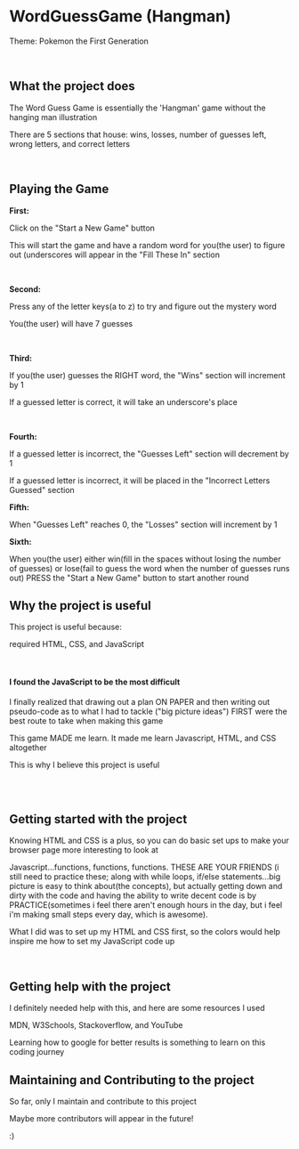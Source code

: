 # WordGuessGame (Hangman)
<!-- TITLE -->
<p>Theme: Pokemon the First Generation</p>
<br>
<!-- WHAT THE PROJECT DOES -->
<h2>What the project does</h2>
<p>The Word Guess Game is essentially the 'Hangman' game without the hanging man illustration<p>
<p>There are 5 sections that house: wins, losses, number of guesses left, wrong letters, and correct letters</p>
<br>
<!-- HOW TO PLAY THE GAME -->
<h2>Playing the Game</h2>
<p><strong>First:</strong></p>
<p>Click on the "Start a New Game" button</p>
<p>This will start the game and have a random word for you(the user) to figure out (underscores will appear in the "Fill These In" section</p>
<br>
<p><strong>Second:</strong></p>
<p>Press any of the letter keys(a to z) to try and figure out the mystery word</p>
<p>You(the user) will have 7 guesses</p>
<br>
<p><strong>Third:</strong> </p>
<p>If you(the user) guesses the RIGHT word, the "Wins" section will increment by 1</p>
<p>If a guessed letter is correct, it will take an underscore's place</p>
<br>
<p><strong>Fourth:</strong></p>
<p>If a guessed letter is incorrect, the "Guesses Left" section will decrement by 1</p>
<p>If a guessed letter is incorrect, it will be placed in the "Incorrect Letters Guessed" section</p>
<p><strong>Fifth:</strong></p>
<p>When "Guesses Left" reaches 0, the "Losses" section will increment by 1</p>
<p><strong>Sixth:</strong></p>
<p>When you(the user) either win(fill in the spaces without losing the number of guesses) or lose(fail to guess the word when the number of guesses runs out) PRESS the "Start a New Game" button to start another round</p>
<!-- WHY THE PROJECT IS USEFUL -->
<h2>Why the project is useful</h2>
<p>This project is useful because: </p>
<p>required HTML, CSS, and JavaScript</p>
<br>
<h4>I found the JavaScript to be the most difficult</h4>
<p>I finally realized that drawing out a plan ON PAPER and then writing out pseudo-code as to what I had to tackle ("big picture ideas") FIRST were the best route to take when making this game</p>
<p>This game MADE me learn. It made me learn Javascript, HTML, and CSS altogether</p>
<p>This is why I believe this project is useful</p>
<br><br>
<!-- HOW USERS CAN GET STARTED WITH THE PROJECT -->
<h2>Getting started with the project</h2>
<p>Knowing HTML and CSS is a plus, so you can do basic set ups to make your browser page more interesting to look at</p>
<p>Javascript...functions, functions, functions. THESE ARE YOUR FRIENDS (i still need to practice these; along with while loops, if/else statements...big picture is easy to think about(the concepts), but actually getting down and dirty with the code and having the ability to write decent code is by PRACTICE(sometimes i feel there aren't enough hours in the day, but i feel i'm making small steps every day, which is awesome).</p>
<p>What I did was to set up my HTML and CSS first, so the colors would help inspire me how to set my JavaScript code up</p>
<br>
<!-- WHERE USERS CAN GET HELP WITH YOUR PROJECT -->
<h2>Getting help with the project</h2>
<p>I definitely needed help with this, and here are some resources I used</p>
<p>MDN, W3Schools, Stackoverflow, and YouTube</p>
<p>Learning how to google for better results is something to learn on this coding journey</p>
<!-- WHO MAINTAINS AND CONTRIBUTES TO THE PROJECT -->
<h2>Maintaining and Contributing to the project</h2>
<p>So far, only I maintain and contribute to this project</p>
<p>Maybe more contributors will appear in the future!</p>
<p>:)</p>
